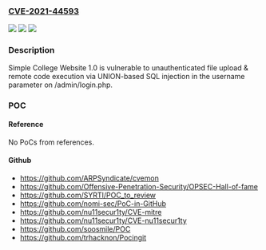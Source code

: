 ### [CVE-2021-44593](https://cve.mitre.org/cgi-bin/cvename.cgi?name=CVE-2021-44593)
![](https://img.shields.io/static/v1?label=Product&message=n%2Fa&color=blue)
![](https://img.shields.io/static/v1?label=Version&message=n%2Fa&color=blue)
![](https://img.shields.io/static/v1?label=Vulnerability&message=n%2Fa&color=brighgreen)

### Description

Simple College Website 1.0 is vulnerable to unauthenticated file upload & remote code execution via UNION-based SQL injection in the username parameter on /admin/login.php.

### POC

#### Reference
No PoCs from references.

#### Github
- https://github.com/ARPSyndicate/cvemon
- https://github.com/Offensive-Penetration-Security/OPSEC-Hall-of-fame
- https://github.com/SYRTI/POC_to_review
- https://github.com/nomi-sec/PoC-in-GitHub
- https://github.com/nu11secur1ty/CVE-mitre
- https://github.com/nu11secur1ty/CVE-nu11secur1ty
- https://github.com/soosmile/POC
- https://github.com/trhacknon/Pocingit

